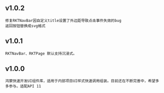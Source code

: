 
## v1.0.2
    修复RKTNavBar因自定义title设置了外边距导致点击事件失效的bug
    返回按钮替换成svg格式

## v1.0.1
    RKTNavBar、RKTPage 默认支持沉浸式。

## v1.0.0
    鸿蒙快速开发UI组件库，适用于内部项目UI样式快速调用组装。目前还在不断完善中，希望多多参与。适配API 11








